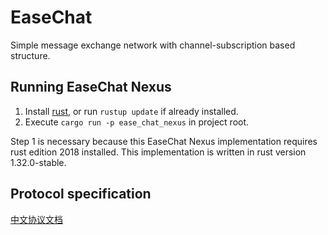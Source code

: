 # EaseChat

Simple message exchange network with channel-subscription based structure.

## Running EaseChat Nexus

1. Install [rust](https://rust-lang.org/), or run `rustup update` if already installed.
2. Execute `cargo run -p ease_chat_nexus` in project root.

Step 1 is necessary because this EaseChat Nexus implementation requires rust edition 2018 installed. 
This implementation is written in rust version 1.32.0-stable.

## Protocol specification

[中文协议文档](https://github.com/EaseCation/ease_chat/blob/master/protocol-zh.md)
